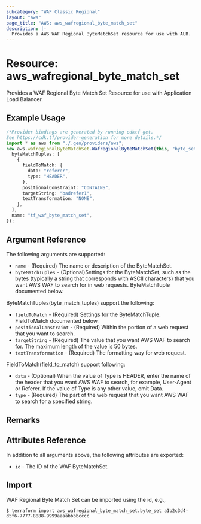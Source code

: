 ```yaml
---
subcategory: "WAF Classic Regional"
layout: "aws"
page_title: "AWS: aws_wafregional_byte_match_set"
description: |-
  Provides a AWS WAF Regional ByteMatchSet resource for use with ALB.
---
```


# Resource: aws\_wafregional\_byte\_match\_set

Provides a WAF Regional Byte Match Set Resource for use with Application Load Balancer.

## Example Usage

```typescript
/*Provider bindings are generated by running cdktf get.
See https://cdk.tf/provider-generation for more details.*/
import * as aws from "./.gen/providers/aws";
new aws.wafregionalByteMatchSet.WafregionalByteMatchSet(this, "byte_set", {
  byteMatchTuples: [
    {
      fieldToMatch: {
        data: "referer",
        type: "HEADER",
      },
      positionalConstraint: "CONTAINS",
      targetString: "badrefer1",
      textTransformation: "NONE",
    },
  ],
  name: "tf_waf_byte_match_set",
});

```

## Argument Reference

The following arguments are supported:

* `name` - (Required) The name or description of the ByteMatchSet.
* `byteMatchTuples` - (Optional)Settings for the ByteMatchSet, such as the bytes (typically a string that corresponds with ASCII characters) that you want AWS WAF to search for in web requests. ByteMatchTuple documented below.

ByteMatchTuples(byte\_match\_tuples) support the following:

* `fieldToMatch` - (Required) Settings for the ByteMatchTuple. FieldToMatch documented below.
* `positionalConstraint` - (Required) Within the portion of a web request that you want to search.
* `targetString` - (Required) The value that you want AWS WAF to search for. The maximum length of the value is 50 bytes.
* `textTransformation` - (Required) The formatting way for web request.

FieldToMatch(field\_to\_match) support following:

* `data` - (Optional) When the value of Type is HEADER, enter the name of the header that you want AWS WAF to search, for example, User-Agent or Referer. If the value of Type is any other value, omit Data.
* `type` - (Required) The part of the web request that you want AWS WAF to search for a specified string.

## Remarks

## Attributes Reference

In addition to all arguments above, the following attributes are exported:

* `id` - The ID of the WAF ByteMatchSet.

## Import

WAF Regional Byte Match Set can be imported using the id, e.g.,

```console
$ terraform import aws_wafregional_byte_match_set.byte_set a1b2c3d4-d5f6-7777-8888-9999aaaabbbbcccc
```
